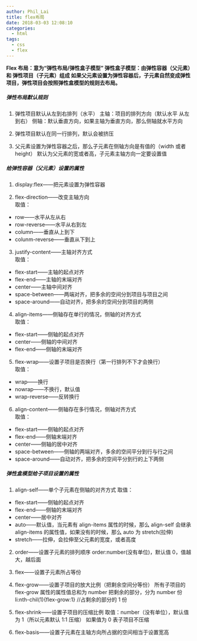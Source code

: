 ```yaml
---
author: Phil_Lai
title: flex布局
date: 2018-03-03 12:08:10
categories:
  - html
tags:
  - css
  - flex
---
```


**Flex 布局：意为“弹性布局/弹性盒子模型”
弹性盒子模型：由弹性容器（父元素）和 弹性项目（子元素）组成
如果父元素设置为弹性容器后，子元素自然变成弹性项目，弹性项目会按照弹性盒模型的规则去布局。**

<!--more-->

##### 弹性布局默认规则

1. 弹性项目默认从左到右排列（水平）
   主轴：项目的排列方向（默认水平 从左到右）
   侧轴：默认垂直方向，如果主轴为垂直方向，那么侧轴就水平方向

2. 弹性项目默认在同一行排列，默认会被挤压

3. 父元素设置为弹性容器之后，那么子元素在侧轴方向是有值的（width 或者 height）
   默认为父元素的宽或者高，子元素主轴方向一定要设置值

##### 给弹性容器（父元素）设置的属性

1. display:flex——把元素设置为弹性容器

2. flex-direction——改变主轴方向 <br>
   取值：

- row——水平从左从右
- row-reverse——水平从右到左
- column——垂直从上到下
- colunm-reverse——垂直从下到上

3. justify-content——主轴对齐方式 <br>
   取值：

- flex-start——主轴的起点对齐
- flex-end——主轴的末端对齐
- center——主轴中间对齐
- space-between——两端对齐，把多余的空间分到项目与项目之间
- space-around——自动对齐，把多余的空间分到项目的两侧

4. align-items——侧轴存在单行的情况，侧轴的对齐方式 <br>
   取值：

- flex-start——侧轴的起点对齐
- center——侧轴的中间对齐
- flex-end——侧轴的末端对齐

5. flex-wrap——设置子项目是否换行（第一行排列不下才会换行） <br>
   取值：

- wrap——换行
- nowrap——不换行，默认值
- wrap-reverse——反转换行

6. align-content——侧轴存在多行情况，侧轴对齐方式 <br>
   取值：

- flex-start——侧轴的起点对齐
- flex-end——侧轴末端对齐
- center——侧轴的居中对齐
- space-between——侧轴的两端对齐，多余的空间平分到行与行之间
- space-around——自动对齐，把多余的空间平分到行的上下两侧

##### 弹性盒模型给子项目设置的属性

1. align-self——单个子元素在侧轴的对齐方式
   取值：

- flex-start——侧轴的起点对齐
- flex-end——侧轴的末端对齐
- center——居中对齐
- auto——默认值，当元素有 align-items 属性的时候，那么 align-self 会继承 align-items 的属性值，如果没有的时候，那么 auto 为 stretch(拉伸)
- stretch——拉伸，会拉伸至父元素的宽度，或者高度

2. order——设置子元素的排列顺序
   order:number(没有单位)，默认值 0，值越大，越后面

3. flex——设置子元素所占等份

4. flex-grow——设置子项目的放大比例（把剩余空间分等份）
   所有子项目的 flex-grow 属性的属性值总和为 number 把剩余的部分，分为 number 份
   li:nth-chil(1){flex-grow:1} //占剩余的部分的 1 份

5. flex-shrink——设置子项目的压缩比例
   取值：number（没有单位），默认值为 1（所以元素默认 1:1 压缩）
   如果值为 0 表子项目不压缩

6. flex-basis——设置子元素在主轴方向所占据的空间相当于设置宽高
